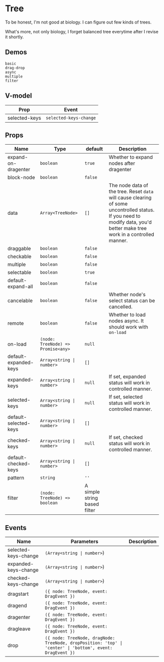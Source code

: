 # Tree
To be honest, I'm not good at biology. I can figure out few kinds of trees.

What's more, not only biology, I forget balanced tree everytime after I revise it shortly.


## Demos
```demo
basic
drag-drop
async
multiple
filter
```
## V-model
|Prop|Event|
|-|-|
|selected-keys|`selected-keys-change`|

## Props
|Name|Type|default|Description|
|-|-|-|-|
|expand-on-dragenter|`boolean`|`true`|Whether to expand nodes after dragenter|
|block-node|`boolean`|`false`||
|data|`Array<TreeNode>`|`[]`|The node data of the tree. Reset `data` will cause clearing of some uncontrolled status. If you need to modify data, you'd better make tree work in a controlled manner.|
|draggable|`boolean`|`false`||
|checkable|`boolean`|`false`||
|multiple|`boolean`|`false`||
|selectable|`boolean`|`true`||
|default-expand-all|`boolean`|`false`||
|cancelable|`boolean`|`false`|Whether node's select status can be cancelled.|
|remote|`boolean`|`false`|Whether to load nodes async. It should work with `on-load`
|on-load|`(node: TreeNode) => Promise<any>`|`null`||
|default-expanded-keys|`Array<string \| number>`|`[]`||
|expanded-keys|`Array<string \| number>`|`null`|If set, expanded status will work in controlled manner.|
|selected-keys|`Array<string \| number>`|`null`|If set, selected status will work in controlled manner.|
|default-selected-keys|`Array<string \| number>`|`[]`||
|checked-keys|`Array<string \| number>`|`null`|If set, checked status will work in controlled manner.|
|default-checked-keys|`Array<string \| number>`|`[]`||
|pattern|`string`|`''`||
|filter|`(node: TreeNode) => boolean`|A simple string based filter||

## Events
|Name|Parameters|Description|
|-|-|-|
|selected-keys-change|`(Array<string \| number>`)||
|expanded-keys-change|`(Array<string \| number>`)||
|checked-keys-change|`(Array<string \| number>`)||
|dragstart|`({ node: TreeNode, event: DragEvent })`||
|dragend|`({ node: TreeNode, event: DragEvent })`||
|dragenter|`({ node: TreeNode, event: DragEvent })`||
|dragleave|`({ node: TreeNode, event: DragEvent })`||
|drop|`({ node: TreeNode, dragNode: TreeNode, dropPosition: 'top' \| 'center' \| 'bottom', event: DragEvent })`||